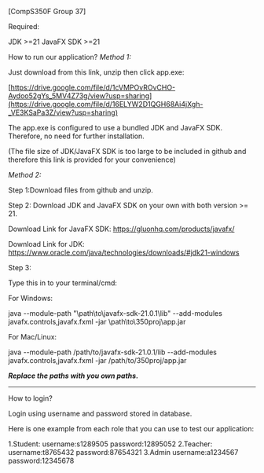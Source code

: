 [CompS350F Group 37]

Required:

JDK >=21
JavaFX SDK >=21

How to run our application?
*Method 1:*

Just download from this link, unzip then click app.exe:

[https://drive.google.com/file/d/1cVMPOvROvCHO-Aydoo52gYs_5MV4Z73g/view?usp=sharing](https://drive.google.com/file/d/16ELYW2D1QGH68Ai4jXgh-_VE3KSaPa3Z/view?usp=sharing)

The app.exe is configured to use a bundled JDK and JavaFX SDK. Therefore, no need for further installation.

(The file size of JDK/JavaFX SDK is too large to be included in github and therefore this link is provided for your convenience)

*Method 2:*

Step 1:Download files from github and unzip.


Step 2: Download JDK and JavaFX SDK on your own with both version >= 21. 

Download Link for JavaFX SDK:
https://gluonhq.com/products/javafx/

Download Link for JDK:
https://www.oracle.com/java/technologies/downloads/#jdk21-windows

Step 3:

Type this in to your terminal/cmd:

For Windows:

java --module-path "\path\to\javafx-sdk-21.0.1\lib" --add-modules javafx.controls,javafx.fxml -jar \path\to\350proj\app.jar 



For Mac/Linux:

java --module-path /path/to/javafx-sdk-21.0.1/lib --add-modules javafx.controls,javafx.fxml -jar /path/to/350proj/app.jar 


***Replace the paths with you own paths.***



_________________________________________________________________________
How to login?

Login using username and password stored in database.

Here is one example from each role that you can use to test our application:

1.Student:
username:s1289505      password:12895052
2.Teacher:
username:t8765432      password:87654321
3.Admin
username:a1234567      password:12345678

